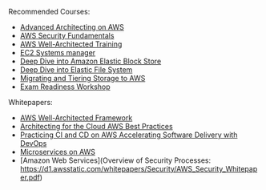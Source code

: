 Recommended Courses:

-   [Advanced Architecting on AWS](https://aws.amazon.com/training/course-descriptions/advanced-architecting/)
-   [AWS Security Fundamentals](https://aws.amazon.com/training/course-descriptions/security-fundamentals/)
-   [AWS Well-Architected Training](https://www.aws.training/learningobject/curriculum?id=12049)
-   [EC2 Systems manager](https://www.aws.training/learningobject/curriculum?id=13830)
-   [Deep Dive into Amazon Elastic Block Store](https://www.aws.training/learningobject/wbc?id=16362)
-   [Deep Dive into Elastic File System](https://www.aws.training/learningobject/curriculum?id=25384)
-   [Migrating and Tiering Storage to AWS](https://www.aws.training/learningobject/wbc?id=16368)
-   [Exam Readiness Workshop](https://www.aws.training/learningobject/wbc?id=34737)



Whitepapers:

-   [AWS Well-Architected Framework](https://d1.awsstatic.com/whitepapers/architecture/AWS_Well-Architected_Framework.pdf)
-   [Architecting for the Cloud AWS Best Practices](https://d1.awsstatic.com/whitepapers/AWS_Cloud_Best_Practices.pdf)
-   [Practicing CI and CD on AWS Accelerating Software Delivery with DevOps](https://d1.awsstatic.com/whitepapers/DevOps/practicing-continuous-integration-continuous-delivery-on-AWS.pdf) 
-   [Microservices on AWS](https://d1.awsstatic.com/whitepapers/microservices-on-aws.pdf)
-   [Amazon Web Services](Overview of Security Processes: https://d1.awsstatic.com/whitepapers/Security/AWS_Security_Whitepaper.pdf)

